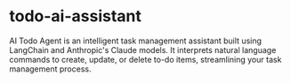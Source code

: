 # todo-ai-assistant
AI Todo Agent is an intelligent task management assistant built using LangChain and Anthropic's Claude models. It interprets natural language commands to create, update, or delete to-do items, streamlining your task management process.​
